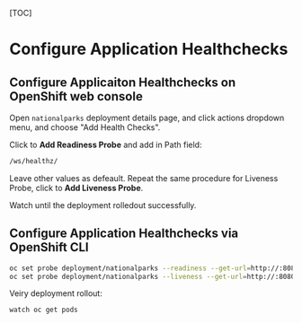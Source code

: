 [TOC]

# Configure Application Healthchecks

## Configure Applicaiton Healthchecks on OpenShift web console

Open `nationalparks` deployment details page, and click actions dropdown menu, and choose "Add Health Checks".

Click to **Add Readiness Probe** and add in Path field:
```bash
/ws/healthz/
```

Leave other values as defeault.
Repeat the same procedure for Liveness Probe, click to **Add Liveness Probe**.

Watch until the deployment rolledout successfully.

## Configure Application Healthchecks via OpenShift CLI

```bash
oc set probe deployment/nationalparks --readiness --get-url=http://:8080/ws/healthz
oc set probe deployment/nationalparks --liveness --get-url=http://:8080/ws/healthz
```

Veiry deployment rollout:
```bash
watch oc get pods
```

